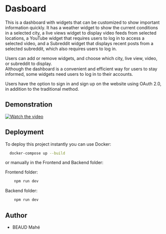 # Dasboard

This is a dashboard with widgets that can be customized to show important information quickly. It has a weather widget to show the current conditions in a selected city, a live views widget to display video feeds from selected locations, a YouTube widget that requires users to log in to access a selected video, and a Subreddit widget that displays recent posts from a selected subreddit, which also requires users to log in.  

Users can add or remove widgets, and choose which city, live view, video, or subreddit to display.  
Although the dashboard is a convenient and efficient way for users to stay informed, some widgets need users to log in to their accounts.

Users have the option to sign in and sign up on the website using OAuth 2.0, in addition to the traditional method.

## Demonstration
[![Watch the video](https://img.youtube.com/vi/q70Ap5I93W8/maxresdefault.jpg)](https://youtu.be/q70Ap5I93W8)
## Deployment

To deploy this project instantly you can use Docker:

```bash
  docker-compose up --build
```

or manually in the Frontend and Backend folder:

Frontend folder:

```bash
    npm run dev
```

Backend folder:
```bash
    npm run dev
```

## Author

- BEAUD Mahé